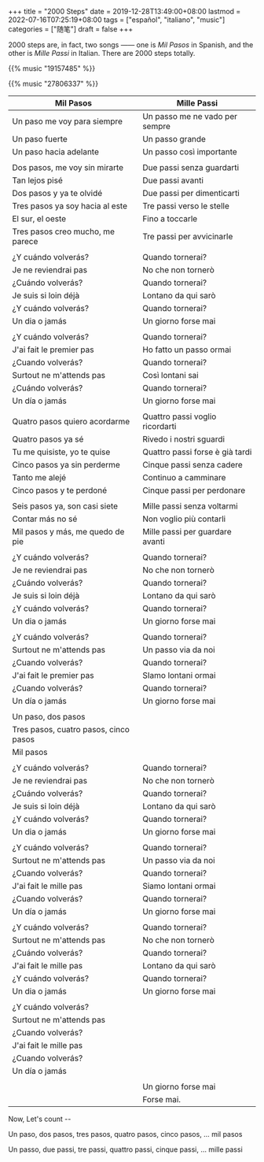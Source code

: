 +++
title = "2000 Steps"
date = 2019-12-28T13:49:00+08:00
lastmod = 2022-07-16T07:25:19+08:00
tags = ["español", "italiano", "music"]
categories = ["随笔"]
draft = false
+++

2000 steps are, in fact, two songs —— one is _Mil Pasos_ in Spanish, and the other is _Mille Passi_ in Italian. There are 2000 steps totally. <br/>

<!--more-->

{{% music "19157485" %}}

{{% music "27806337" %}}

| Mil Pasos                             | Mille Passi                     |
|---------------------------------------|---------------------------------|
| Un paso me voy para siempre           | Un passo me ne vado per sempre  |
| Un paso fuerte                        | Un passo grande                 |
| Un paso hacia adelante                | Un passo così importante        |
|                                       |                                 |
| Dos pasos, me voy sin mirarte         | Due passi senza guardarti       |
| Tan lejos pisé                        | Due passi avanti                |
| Dos pasos y ya te olvidé              | Due passi per dimenticarti      |
| Tres pasos ya soy hacia al este       | Tre passi verso le stelle       |
| El sur, el oeste                      | Fino a toccarle                 |
| Tres pasos creo mucho, me parece      | Tre passi per avvicinarle       |
|                                       |                                 |
| ¿Y cuándo volverás?                   | Quando tornerai?                |
| Je ne reviendrai pas                  | No che non tornerò              |
| ¿Cuándo volverás?                     | Quando tornerai?                |
| Je suis si loin déjà                  | Lontano da qui sarò             |
| ¿Y cuándo volverás?                   | Quando tornerai?                |
| Un dia o jamás                        | Un giorno forse mai             |
|                                       |                                 |
| ¿Y cuándo volverás?                   | Quando tornerai?                |
| J'ai fait le premier pas              | Ho fatto un passo ormai         |
| ¿Cuando volverás?                     | Quando tornerai?                |
| Surtout ne m'attends pas              | Così lontani sai                |
| ¿Cuándo volverás?                     | Quando tornerai?                |
| Un día o jamás                        | Un giorno forse mai             |
|                                       |                                 |
| Quatro pasos quiero acordarme         | Quattro passi voglio ricordarti |
| Quatro pasos ya sé                    | Rivedo i nostri sguardi         |
| Tu me quisiste, yo te quise           | Quattro passi forse è già tardi |
| Cinco pasos ya sin perderme           | Cinque passi senza cadere       |
| Tanto me alejé                        | Continuo a camminare            |
| Cinco pasos y te perdoné              | Cinque passi per perdonare      |
|                                       |                                 |
| Seis pasos ya, son casi siete         | Mille passi senza voltarmi      |
| Contar más no sé                      | Non voglio più contarli         |
| Mil pasos y más, me quedo de pie      | Mille passi per guardare avanti |
|                                       |                                 |
| ¿Y cuándo volverás?                   | Quando tornerai?                |
| Je ne reviendrai pas                  | No che non tornerò              |
| ¿Cuándo volverás?                     | Quando tornerai?                |
| Je suis si loin déjà                  | Lontano da qui sarò             |
| ¿Y cuándo volverás?                   | Quando tornerai?                |
| Un dia o jamás                        | Un giorno forse mai             |
|                                       |                                 |
| ¿Y cuándo volverás?                   | Quando tornerai?                |
| Surtout ne m'attends pas              | Un passo via da noi             |
| ¿Cuando volverás?                     | Quando tornerai?                |
| J'ai fait le premier pas              | SIamo lontani ormai             |
| ¿Cuando volverás?                     | Quando tornerai?                |
| Un día o jamás                        | Un giorno forse mai             |
|                                       |                                 |
| Un paso, dos pasos                    |                                 |
| Tres pasos, cuatro pasos, cinco pasos |                                 |
| Mil pasos                             |                                 |
|                                       |                                 |
| ¿Y cuándo volverás?                   | Quando tornerai?                |
| Je ne reviendrai pas                  | No che non tornerò              |
| ¿Cuándo volverás?                     | Quando tornerai?                |
| Je suis si loin déjà                  | Lontano da qui sarò             |
| ¿Y cuándo volverás?                   | Quando tornerai?                |
| Un dia o jamás                        | Un giorno forse mai             |
|                                       |                                 |
| ¿Y cuándo volverás?                   | Quando tornerai?                |
| Surtout ne m'attends pas              | Un passo via da noi             |
| ¿Cuando volverás?                     | Quando tornerai?                |
| J'ai fait le mille pas                | Siamo lontani ormai             |
| ¿Cuando volverás?                     | Quando tornerai?                |
| Un día o jamás                        | Un giorno forse mai             |
|                                       |                                 |
| ¿Y cuándo volverás?                   | Quando tornerai?                |
| Surtout ne m'attends pas              | No che non tornerò              |
| ¿Cuándo volverás?                     | Quando tornerai?                |
| J'ai fait le mille pas                | Lontano da qui sarò             |
| ¿Y cuándo volverás?                   | Quando tornerai?                |
| Un dia o jamás                        | Un giorno forse mai             |
|                                       |                                 |
| ¿Y cuándo volverás?                   |                                 |
| Surtout ne m'attends pas              |                                 |
| ¿Cuando volverás?                     |                                 |
| J'ai fait le mille pas                |                                 |
| ¿Cuando volverás?                     |                                 |
| Un día o jamás                        |                                 |
|                                       |                                 |
|                                       | Un giorno forse mai             |
|                                       | Forse mai.                      |

Now, Let's count -- <br/>

Un paso, dos pasos, tres pasos, quatro pasos, cinco pasos, … mil pasos <br/>

Un passo, due passi, tre passi, quattro passi, cinque passi, … mille passi <br/>